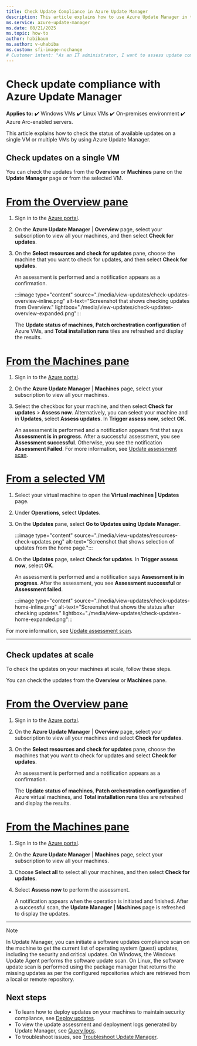 ```yaml
---
title: Check Update Compliance in Azure Update Manager
description: This article explains how to use Azure Update Manager in the Azure portal to assess update compliance for supported machines.
ms.service: azure-update-manager
ms.date: 08/21/2025
ms.topic: how-to
author: habibaum
ms.author: v-uhabiba
ms.custom: sfi-image-nochange
# Customer intent: "As an IT administrator, I want to assess update compliance for all my virtual machines using a centralized tool, so that I can ensure they are up-to-date and secure."
---
```


# Check update compliance with Azure Update Manager

**Applies to:** :heavy_check_mark: Windows VMs :heavy_check_mark: Linux VMs :heavy_check_mark: On-premises environment :heavy_check_mark: Azure Arc-enabled servers.

This article explains how to check the status of available updates on a single VM or multiple VMs by using Azure Update Manager.

## Check updates on a single VM

You can check the updates from the **Overview** or **Machines** pane on the **Update Manager** page or from the selected VM.

# [From the Overview pane](#tab/singlevm-overview)

1. Sign in to the [Azure portal](https://portal.azure.com).

1. On the **Azure Update Manager** | **Overview** page, select your subscription to view all your machines, and then select **Check for updates**.

1. On the **Select resources and check for updates** pane, choose the machine that you want to check for updates, and then select **Check for updates**.

    An assessment is performed and a notification appears as a confirmation.

    :::image type="content" source="./media/view-updates/check-updates-overview-inline.png" alt-text="Screenshot that shows checking updates from Overview." lightbox="./media/view-updates/check-updates-overview-expanded.png":::
    
    The **Update status of machines**, **Patch orchestration configuration** of Azure VMs, and **Total installation runs** tiles are refreshed and display the results.

# [From the Machines pane](#tab/singlevm-machines)

1. Sign in to the [Azure portal](https://portal.azure.com).

1. On the **Azure Update Manager** | **Machines** page, select your subscription to view all your machines.

1. Select the checkbox for your machine, and then select **Check for updates** > **Assess now**. Alternatively, you can select your machine and in **Updates**, select **Assess updates**. In **Trigger assess now**, select **OK**.

    An assessment is performed and a notification appears first that says **Assessment is in progress**. After a successful assessment, you see **Assessment successful**. Otherwise, you see the notification **Assessment Failed**. For more information, see [Update assessment scan](assessment-options.md#update-assessment-scan).

# [From a selected VM](#tab/singlevm-home)

1. Select your virtual machine to open the **Virtual machines | Updates** page.
1. Under **Operations**, select **Updates**.
1. On the **Updates** pane, select **Go to Updates using Update Manager**.

      :::image type="content" source="./media/view-updates/resources-check-updates.png" alt-text="Screenshot that shows selection of updates from the home page.":::

1. On the **Updates** page, select **Check for updates**. In **Trigger assess now**, select **OK**.

   An assessment is performed and a notification says **Assessment is in progress**. After the assessment, you see **Assessment successful** or **Assessment failed**.

    :::image type="content" source="./media/view-updates/check-updates-home-inline.png" alt-text="Screenshot that shows the status after checking updates." lightbox="./media/view-updates/check-updates-home-expanded.png":::

  For more information, see [Update assessment scan](assessment-options.md#update-assessment-scan).

---

## Check updates at scale

To check the updates on your machines at scale, follow these steps.

You can check the updates from the **Overview** or **Machines** pane.

# [From the Overview pane](#tab/at-scale-overview)

1. Sign in to the [Azure portal](https://portal.azure.com).

1. On the **Azure Update Manager** | **Overview** page, select your subscription to view all your machines and select **Check for updates**.

1. On the **Select resources and check for updates** pane, choose the machines that you want to check for updates and select **Check for updates**.

    An assessment is performed and a notification appears as a confirmation.
    
    The **Update status of machines**, **Patch orchestration configuration** of Azure virtual machines, and **Total installation runs** tiles are refreshed and display the results.

# [From the Machines pane](#tab/at-scale-machines)

1. Sign in to the [Azure portal](https://portal.azure.com).

1. On the **Azure Update Manager** | **Machines** page, select your subscription to view all your machines.

1. Choose **Select all** to select all your machines, and then select **Check for updates**.

1. Select **Assess now** to perform the assessment.

   A notification appears when the operation is initiated and finished. After a successful scan, the **Update Manager | Machines** page is refreshed to display the updates.

---

> [!NOTE]
> In Update Manager, you can initiate a software updates compliance scan on the machine to get the current list of operating system (guest) updates, including the security and critical updates. On Windows, the Windows Update Agent performs the software update scan. On Linux, the software update scan is performed using the package manager that returns the missing updates as per the configured repositories which are retrieved from a local or remote repository.

## Next steps

* To learn how to deploy updates on your machines to maintain security compliance, see [Deploy updates](deploy-updates.md).
* To view the update assessment and deployment logs generated by Update Manager, see [Query logs](query-logs.md).
* To troubleshoot issues, see [Troubleshoot Update Manager](troubleshoot.md).
